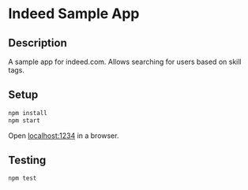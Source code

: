 # Indeed Sample App

## Description

A sample app for indeed.com. Allows searching for users based on skill tags.

## Setup

```bash
npm install
npm start
```

Open [localhost:1234](localhost:1234) in a browser.

## Testing

```bash
npm test
```
